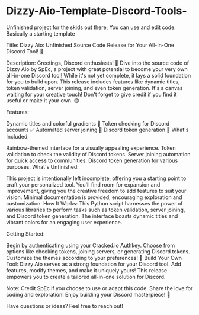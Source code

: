 # Dizzy-Aio-Template-Discord-Tools-
Unfinished project for the skids out there, You can use and edit code. Basically a starting template 

Title: Dizzy Aio: Unfinished Source Code Release for Your All-In-One Discord Tool! 🌌

Description:
Greetings, Discord enthusiasts! 👋 Dive into the source code of Dizzy Aio by SpEc, a project with great potential to become your very own all-in-one Discord tool! While it's not yet complete, it lays a solid foundation for you to build upon. This release includes features like dynamic titles, token validation, server joining, and even token generation. It's a canvas waiting for your creative touch! Don't forget to give credit if you find it useful or make it your own. 😊

Features:

Dynamic titles and colorful gradients 🌈
Token checking for Discord accounts ✅
Automated server joining 🤖
Discord token generation 🌟
What's Included:

Rainbow-themed interface for a visually appealing experience.
Token validation to check the validity of Discord tokens.
Server joining automation for quick access to communities.
Discord token generation for various purposes.
What's Unfinished:

This project is intentionally left incomplete, offering you a starting point to craft your personalized tool.
You'll find room for expansion and improvement, giving you the creative freedom to add features to suit your vision.
Minimal documentation is provided, encouraging exploration and customization.
How It Works:
This Python script harnesses the power of various libraries to perform tasks such as token validation, server joining, and Discord token generation. The interface boasts dynamic titles and vibrant colors for an engaging user experience.

Getting Started:

Begin by authenticating using your Cracked.io Authkey.
Choose from options like checking tokens, joining servers, or generating Discord tokens.
Customize the themes according to your preferences! 🎨
Build Your Own Tool:
Dizzy Aio serves as a strong foundation for your Discord tool. Add features, modify themes, and make it uniquely yours! This release empowers you to create a tailored all-in-one solution for Discord.

Note: Credit SpEc if you choose to use or adapt this code. Share the love for coding and exploration! Enjoy building your Discord masterpiece! 🚀

Have questions or ideas? Feel free to reach out!
